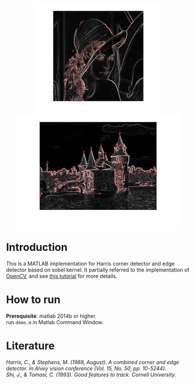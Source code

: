 <p align = "center">
<img src="https://raw.githubusercontent.com/FinleyPan/CornerAndEdgeDetector/master/data/res_lena.jpg" alt="lena_res" height="300"> <img src="https://raw.githubusercontent.com/FinleyPan/CornerAndEdgeDetector/master/data/res_boldt.jpg" alt="boldt_res" height="300">
 </p>
 
 # Introduction
 
This is a MATLAB implementation for Harris corner detector and edge detector based on sobel kernel. It partially referred to the implementation of [OpenCV](https://docs.opencv.org/3.0-beta/doc/py_tutorials/py_feature2d/py_features_harris/py_features_harris.html), and see [this tutorial](http://aishack.in/tutorials/harris-corner-detector/) for more details.   

# How to run
**Prerequisite**: matlab 2014b or higher.  
run `demo.m` in Matlab Command Window.

# Literature
*Harris, C., & Stephens, M. (1988, August). A combined corner and edge detector. In Alvey vision conference (Vol. 15, No. 50, pp. 10-5244).*  
*Shi, J., & Tomasi, C. (1993). Good features to track. Cornell University.*
